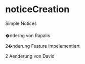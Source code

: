# noticeCreation
Simple Notices 

####

�nderng von Rapalis

2�nderung Feature Impelementiert

2 Aenderung von David
